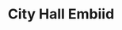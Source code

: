 ---
pid: llg164
title: City Hall Embiid
location_transcription: On Top of City Hall
coordinates: "[-75.163606632438, 39.952454835078]"
zipcode: '19118'
gen_neighborhood: Northwest Philadelphia
neighborhood: Chestnut Hill
outside_phl: 
age: '18'
age_range: 13-19
instagram: 
image_file_name: llg_164.jpg
proposal_transcription: Put a statue of Joel Embiid on top of city hall.
topic: Pop Culture,Sports
topic_summary: 0, 0
type: Sculpture Statue
keywords_other: the process, trust the process, joel embiid, goat, 76ers, basketball
credit: Max Sevin
image_labels: 
twitter: 
facebook: 
permalink: "/monuments/llg164/"
layout: item-page
---